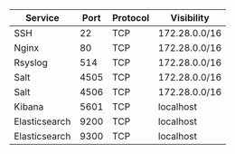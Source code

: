 Service|Port|Protocol|Visibility
-------|----|--------|----------
SSH|22|TCP|172.28.0.0/16
Nginx|80|TCP|172.28.0.0/16
Rsyslog|514|TCP|172.28.0.0/16
Salt|4505|TCP|172.28.0.0/16|172.28.0.0/16
Salt|4506|TCP|172.28.0.0/16
Kibana|5601|TCP|localhost
Elasticsearch|9200|TCP|localhost
Elasticsearch|9300|TCP|localhost
